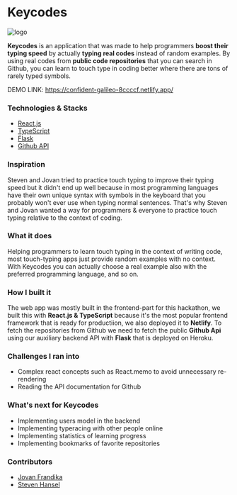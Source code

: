 # Keycodes

![logo](https://raw.githubusercontent.com/uriella/keycode/with-chakra-ui/src/assets/images/keycode_with_background.png)


**Keycodes** is an application that was made to help programmers **boost their typing speed** by actually **typing real codes** instead of random examples. By using real codes from **public code repositories** that you can search in Github, you can learn to touch type in coding better where there are tons of rarely typed symbols.

DEMO LINK: https://confident-galileo-8ccccf.netlify.app/

### Technologies & Stacks
- [React.js](https://reactjs.org/)
- [TypeScript](https://www.typescriptlang.org/)
- [Flask](https://flask.palletsprojects.com/en/1.1.x/)
- [Github API](https://developer.github.com/v3/)

### Inspiration
Steven and Jovan tried to practice touch typing to improve their typing speed but it didn't end up well because in most programming languages have their own unique syntax with symbols in the keyboard that you probably won't ever use when typing normal sentences. That's why Steven and Jovan wanted a way for programmers & everyone to practice touch typing relative to the context of coding.

### What it does
Helping programmers to learn touch typing in the context of writing code, most touch-typing apps just provide random examples with no context. With Keycodes you can actually choose a real example also with the preferred programming language, and so on.

### How I built it
The web app was mostly built in the frontend-part for this hackathon, we built this with **React.js & TypeScript** because it's the most popular frontend framework that is ready for productiion, we also deployed it to **Netlify**. To fetch the repositories from Github we need to fetch the public **Github Api** using our auxiliary backend API with **Flask** that is deployed on Heroku.

### Challenges I ran into
- Complex react concepts such as React.memo to avoid unnecessary re-rendering
- Reading the API documentation for Github

### What's next for Keycodes
- Implementing users model in the backend
- Implementing typeracing with other people online
- Implementing statistics of learning progress
- Implementing bookmarks of favorite repositories

### Contributors
- [Jovan Frandika](https://github.com/uriella)
- [Steven Hansel](https://github.com/ShinteiMai)
